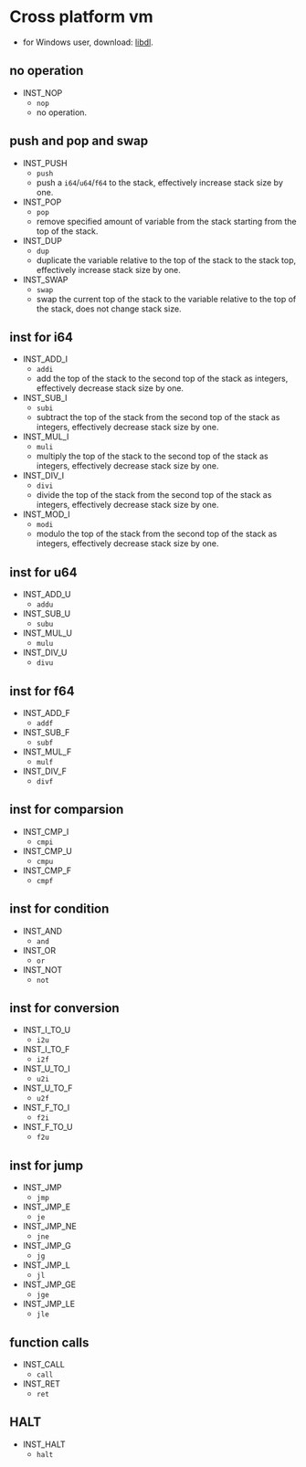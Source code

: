 # Cross platform vm
* for Windows user, download: [libdl](https://github.com/dlfcn-win32/dlfcn-win32).


## no operation
* INST_NOP
    * `nop`
    * no operation. 

## push and pop and swap
* INST_PUSH
    * `push`
    * push a `i64`/`u64`/`f64` to the stack, effectively increase stack size by one. 
* INST_POP
    * `pop`
    * remove specified amount of variable from the stack starting from the top of the stack. 
* INST_DUP
    * `dup`
    * duplicate the variable relative to the top of the stack to the stack top, effectively increase stack size by one. 
* INST_SWAP
    * `swap`
    * swap the current top of the stack to the variable relative to the top of the stack, does not change stack size. 

## inst for i64
* INST_ADD_I
    * `addi`
    * add the top of the stack to the second top of the stack as integers, effectively decrease stack size by one. 
* INST_SUB_I
    * `subi`
    * subtract the top of the stack from the second top of the stack as integers, effectively decrease stack size by one. 
* INST_MUL_I
    * `muli`
    * multiply the top of the stack to the second top of the stack as integers, effectively decrease stack size by one. 
* INST_DIV_I
    * `divi`
    * divide the top of the stack from the second top of the stack as integers, effectively decrease stack size by one. 
* INST_MOD_I
    * `modi`
    * modulo the top of the stack from the second top of the stack as integers, effectively decrease stack size by one. 

## inst for u64
* INST_ADD_U
    * `addu`
* INST_SUB_U
    * `subu`
* INST_MUL_U
    * `mulu`
* INST_DIV_U
    * `divu`

## inst for f64
* INST_ADD_F
    * `addf`
* INST_SUB_F
    * `subf`
* INST_MUL_F
    * `mulf`
* INST_DIV_F
    * `divf`

## inst for comparsion
* INST_CMP_I
    * `cmpi`
* INST_CMP_U
    * `cmpu`
* INST_CMP_F
    * `cmpf`

## inst for condition
* INST_AND
    * `and`
* INST_OR
    * `or`
* INST_NOT
    * `not`

## inst for conversion
* INST_I_TO_U
    * `i2u`
* INST_I_TO_F
    * `i2f`
* INST_U_TO_I
    * `u2i`
* INST_U_TO_F
    * `u2f`
* INST_F_TO_I
    * `f2i`
* INST_F_TO_U
    * `f2u`

## inst for jump
* INST_JMP
    * `jmp`
* INST_JMP_E
    * `je`
* INST_JMP_NE
    * `jne`
* INST_JMP_G
    * `jg`
* INST_JMP_L
    * `jl`
* INST_JMP_GE
    * `jge`
* INST_JMP_LE
    * `jle`

## function calls
* INST_CALL
    * `call`
* INST_RET
    * `ret`

## HALT
* INST_HALT
    * `halt`
